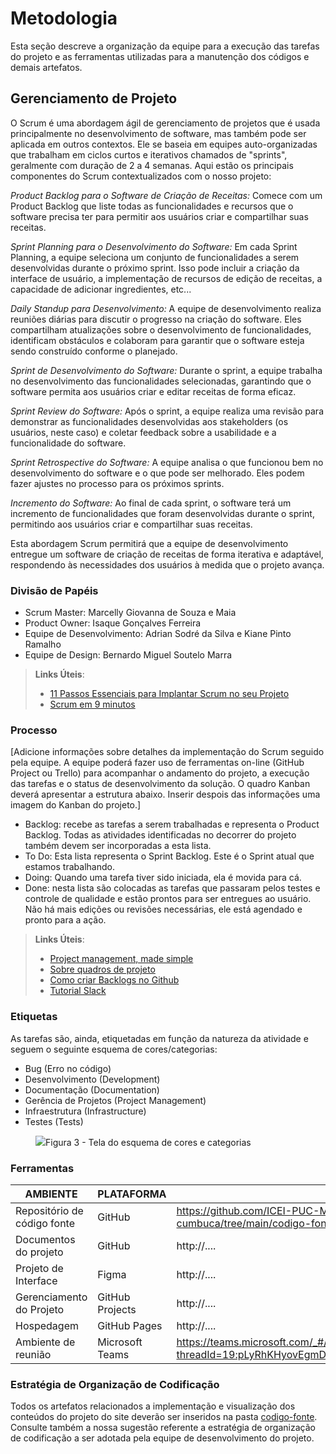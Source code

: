 
# Metodologia

Esta seção descreve a organização da equipe para a execução das tarefas do projeto e as ferramentas utilizadas para a manutenção dos códigos e demais artefatos.


## Gerenciamento de Projeto
O Scrum é uma abordagem ágil de gerenciamento de projetos que é usada principalmente no desenvolvimento de software, mas também pode ser aplicada em outros contextos. Ele se baseia em equipes auto-organizadas que trabalham em ciclos curtos e iterativos chamados de "sprints", geralmente com duração de 2 a 4 semanas. Aqui estão os principais componentes do Scrum contextualizados com o nosso projeto:

*Product Backlog para o Software de Criação de Receitas:* Comece com um Product Backlog que liste todas as funcionalidades e recursos que o software precisa ter para permitir aos usuários criar e compartilhar suas receitas.

*Sprint Planning para o Desenvolvimento do Software:* Em cada Sprint Planning, a equipe seleciona um conjunto de funcionalidades a serem desenvolvidas durante o próximo sprint. Isso pode incluir a criação da interface de usuário, a implementação de recursos de edição de receitas, a capacidade de adicionar ingredientes, etc...

*Daily Standup para Desenvolvimento:* A equipe de desenvolvimento realiza reuniões diárias para discutir o progresso na criação do software. Eles compartilham atualizações sobre o desenvolvimento de funcionalidades, identificam obstáculos e colaboram para garantir que o software esteja sendo construído conforme o planejado.

*Sprint de Desenvolvimento do Software:* Durante o sprint, a equipe trabalha no desenvolvimento das funcionalidades selecionadas, garantindo que o software permita aos usuários criar e editar receitas de forma eficaz.

*Sprint Review do Software:* Após o sprint, a equipe realiza uma revisão para demonstrar as funcionalidades desenvolvidas aos stakeholders (os usuários, neste caso) e coletar feedback sobre a usabilidade e a funcionalidade do software.

*Sprint Retrospective do Software:* A equipe analisa o que funcionou bem no desenvolvimento do software e o que pode ser melhorado. Eles podem fazer ajustes no processo para os próximos sprints.

*Incremento do Software:* Ao final de cada sprint, o software terá um incremento de funcionalidades que foram desenvolvidas durante o sprint, permitindo aos usuários criar e compartilhar suas receitas.

Esta abordagem Scrum permitirá que a equipe de desenvolvimento entregue um software de criação de receitas de forma iterativa e adaptável, respondendo às necessidades dos usuários à medida que o projeto avança.



### Divisão de Papéis

- Scrum Master: Marcelly Giovanna de Souza e Maia
- Product Owner: Isaque Gonçalves Ferreira
- Equipe de Desenvolvimento: Adrian Sodré da Silva e Kiane Pinto Ramalho
- Equipe de Design: Bernardo Miguel Soutelo Marra

> **Links Úteis**:
> - [11 Passos Essenciais para Implantar Scrum no seu 
> Projeto](https://mindmaster.com.br/scrum-11-passos/)
> - [Scrum em 9 minutos](https://www.youtube.com/watch?v=XfvQWnRgxG0)

### Processo

[Adicione informações sobre detalhes da implementação do Scrum seguido pela equipe. A equipe poderá fazer uso de ferramentas on-line (GitHub Project ou Trello) para acompanhar o andamento do projeto, a execução das tarefas e o status de desenvolvimento da solução. O quadro Kanban deverá apresentar a estrutura abaixo. Inserir despois das informações uma imagem do Kanban do projeto.]
- Backlog: recebe as tarefas a serem trabalhadas e representa o Product Backlog. Todas as atividades identificadas no decorrer do projeto também devem ser incorporadas a esta lista. 
- To Do: Esta lista representa o Sprint Backlog. Este é o Sprint atual que estamos trabalhando. 
- Doing: Quando uma tarefa tiver sido iniciada, ela é movida para cá. 
- Done: nesta lista são colocadas as tarefas que passaram pelos testes e controle de qualidade e estão prontos para ser entregues ao usuário. Não há mais edições ou revisões necessárias, ele está agendado e pronto para a ação.

> **Links Úteis**:
> - [Project management, made simple](https://github.com/features/project-management/)
> - [Sobre quadros de projeto](https://docs.github.com/pt/github/managing-your-work-on-github/about-project-boards)
> - [Como criar Backlogs no Github](https://www.youtube.com/watch?v=RXEy6CFu9Hk)
> - [Tutorial Slack](https://slack.com/intl/en-br/)


### Etiquetas
<p>As tarefas são, ainda, etiquetadas em função da natureza da atividade e seguem o seguinte esquema de cores/categorias:</p>

<ul>
  <li>Bug (Erro no código)</li>
  <li>Desenvolvimento (Development)</li>
  <li>Documentação (Documentation)</li>
  <li>Gerência de Projetos (Project Management)</li>
  <li>Infraestrutura (Infrastructure)</li>
  <li>Testes (Tests)</li>
</ul>

<figure> 
  <img src="https://user-images.githubusercontent.com/100447878/164068979-9eed46e1-9b44-461e-ab88-c2388e6767a1.png"
    <figcaption>Figura 3 - Tela do esquema de cores e categorias</figcaption>
</figure> 
  
### Ferramentas

| AMBIENTE                            | PLATAFORMA                         | LINK DE ACESSO                         |
|-------------------------------------|------------------------------------|----------------------------------------|
| Repositório de código fonte         | GitHub                             | https://github.com/ICEI-PUC-Minas-PMV-ADS/pmv-ads-2023-2-e1-proj-web-t1-cumbuca/tree/main/codigo-fonte                            |
| Documentos do projeto               | GitHub                             | http://....                            |
| Projeto de Interface                | Figma                              | http://....                            |
| Gerenciamento do Projeto            | GitHub Projects                    | http://....                            |
| Hospedagem                          | GitHub Pages                       | http://....                            |
| Ambiente de reunião                  | Microsoft Teams                    | https://teams.microsoft.com/_#/school/conversations/Geral?threadId=19:pLyRhKHyovEgmDG62wd3Arqm7xVIG9etlWwFca5ifEM1@thread.tacv2&ctx=channel|


### Estratégia de Organização de Codificação 

Todos os artefatos relacionados a implementação e visualização dos conteúdos do projeto do site deverão ser inseridos na pasta [codigo-fonte](http://https://github.com/ICEI-PUC-Minas-PMV-ADS/WebApplicationProject-Template-v2/tree/main/codigo-fonte). Consulte também a nossa sugestão referente a estratégia de organização de codificação a ser adotada pela equipe de desenvolvimento do projeto.
